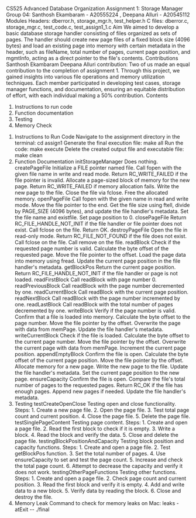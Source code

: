 CS525 Advanced Database Organization Assignment 1: Storage Manager
Group 04: Santhosh Ekambaram - A20555224 , Deepana Alluri - A20545112
Modules
Headers: dberror.h, storage_mgr.h, test_helper.h
C files: dberror.c, storage_mgr.c, test_code.c, test_assign1_1.c
Aim
We aimed to develop a basic database storage handler consisting of files organized as sets of pages. The handler should create new page files of a fixed block size (4096 bytes) and load an existing page into memory with certain metadata in the header, such as fileName, total number of pages, current page position, and mgmtInfo, acting as a direct pointer to the file's contents.
Contributions
Santhosh Ekambaram Deepana Alluri contribution: Two of us made an equal contribution to the completion of assignment 1. Through this project, we gained insights into various file operations and memory utilization techniques. Each member participated in developing test cases, storage manager functions, and documentation, ensuring an equitable distribution of effort, with each individual making a 50% contribution.
Contents
1) Instructions to run code
2) Function documentation
3) Testing
4) Memory Check
1. Instructions to Run Code
Navigate to the assignment directory in the terminal: cd assign1
Generate the final execution file: make all
Run the code: make execute
Delete the created output file and executable file: make clean
2. Function Documentation
initStorageManager
Does nothing.
createPageFile
Initialize a FILE pointer named file.
Call fopen with the given file name in write and read mode.
Return RC_WRITE_FAILED if the file pointer is invalid.
Allocate a page-sized block of memory for the new page.
Return RC_WRITE_FAILED if memory allocation fails.
Write the new page to the file.
Close the file via fclose.
Free the allocated memory.
openPageFile
Call fopen with the given name in read and write mode.
Move the file pointer to the end.
Get the file size using ftell, divide by PAGE_SIZE (4096 bytes), and update the file handler's metadata.
Set the file name and existfile.
Set page position to 0.
closePageFile
Return RC_FILE_HANDLE_NOT_INIT if the file handler or file pointer does not exist.
Call fclose on the file.
Return OK.
destroyPageFile
Open the file in read-only mode.
Return RC_FILE_NOT_FOUND if the file does not exist.
Call fclose on the file.
Call remove on the file.
readBlock
Check if the requested page number is valid.
Calculate the byte offset of the requested page.
Move the file pointer to the offset.
Load the page data into memory using fread.
Update the current page position in the file handler's metadata.
getBlockPos
Return the current page position.
Return RC_FILE_HANDLE_NOT_INIT if the file handler or page is not loaded.
readFirstBlock
Call readBlock with page number 0.
readPreviousBlock
Call readBlock with the page number decremented by one.
readCurrentBlock
Call readBlock with the current page position.
readNextBlock
Call readBlock with the page number incremented by one.
readLastBlock
Call readBlock with the total number of pages decremented by one.
writeBlock
Verify if the page number is valid.
Confirm that a file is loaded into memory.
Calculate the byte offset to the page number.
Move the file pointer by the offset.
Overwrite the page with data from memPage.
Update the file handler's metadata.
writeCurrentBlock
Check if the file is loaded.
Calculate the byte offset to the current page number.
Move the file pointer by the offset.
Overwrite the current page with data from memPage.
Increment the current page position.
appendEmptyBlock
Confirm the file is open.
Calculate the byte offset of the current page position.
Move the file pointer by the offset.
Allocate memory for a new page.
Write the new page to the file.
Update the file handler's metadata.
Set the current page position to the new page.
ensureCapacity
Confirm the file is open.
Compare the file's total number of pages to the requested pages.
Return RC_OK if the file has enough pages.
Append new pages if needed.
Update the file handler's metadata.
3. Testing
testCreateOpenClose
Testing open and close functionality.
Steps: 1. Create a new page file. 2. Open the page file. 3. Test total page count and current position. 4. Close the page file. 5. Delete the page file.
testSinglePageContent
Testing page content.
Steps: 1. Create and open a page file. 2. Read the first block to check if it is empty. 3. Write a block. 4. Read the block and verify the data. 5. Close and delete the page file.
testingBlockPositionAndCapacity
Testing block position and capacity functions.
Steps: 1. Create and open a page file. 2. Test getBlockPos function. 3. Set the total number of pages. 4. Use ensureCapacity to set and test the page count. 5. Increase and check the total page count. 6. Attempt to decrease the capacity and verify it does not work.
testingOtherPageFunctions
Testing other functions.
Steps: 1. Create and open a page file. 2. Check page count and current position. 3. Read the first block and verify it is empty. 4. Add and write data to a new block. 5. Verify data by reading the block. 6. Close and destroy the file.
4. Memory Leak
Command to check for memory leaks on Mac: leaks -atExit -- ./final
